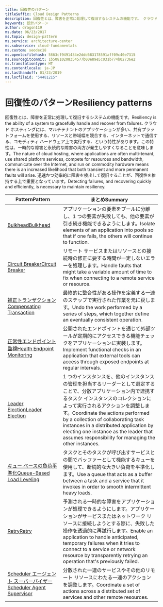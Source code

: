 ```yaml
---
title: 回復性のパターン
titleSuffix: Cloud Design Patterns
description: 回復性とは、障害を正常に処理して復旧するシステムの機能です。 クラウド ホスティングには、マルチテナントのアプリケーションが多い、共有プラットフォームを使用する、リソースと帯域幅を競合する、インターネットで通信する、コモディティ ハードウェア上で実行する、という特性があります。この特性は、一時的な障害と永続的な障害の両方が発生しやすくなることを意味します。 迅速かつ効率的に障害を検出して復旧することが、回復性を維持する上で重要となっています。
keywords: 設計パターン
author: dragon119
ms.date: 06/23/2017
ms.topic: design-pattern
ms.service: architecture-center
ms.subservice: cloud-fundamentals
ms.custom: seodec18
ms.openlocfilehash: 5863cf9491434e2ddd683178591aff09c40e7315
ms.sourcegitcommit: 1b50810208354577b00e89e5c031b774b02736e2
ms.translationtype: HT
ms.contentlocale: ja-JP
ms.lasthandoff: 01/23/2019
ms.locfileid: "54481215"
---
```

# <a name="resiliency-patterns"></a><span data-ttu-id="7989d-106">回復性のパターン</span><span class="sxs-lookup"><span data-stu-id="7989d-106">Resiliency patterns</span></span>

<span data-ttu-id="7989d-107">回復性とは、障害を正常に処理して復旧するシステムの機能です。</span><span class="sxs-lookup"><span data-stu-id="7989d-107">Resiliency is the ability of a system to gracefully handle and recover from failures.</span></span> <span data-ttu-id="7989d-108">クラウド ホスティングには、マルチテナントのアプリケーションが多い、共有プラットフォームを使用する、リソースと帯域幅を競合する、インターネットで通信する、コモディティ ハードウェア上で実行する、という特性があります。この特性は、一時的な障害と永続的な障害の両方が発生しやすくなることを意味します。</span><span class="sxs-lookup"><span data-stu-id="7989d-108">The nature of cloud hosting, where applications are often multi-tenant, use shared platform services, compete for resources and bandwidth, communicate over the Internet, and run on commodity hardware means there is an increased likelihood that both transient and more permanent faults will arise.</span></span> <span data-ttu-id="7989d-109">迅速かつ効率的に障害を検出して復旧することが、回復性を維持する上で重要となっています。</span><span class="sxs-lookup"><span data-stu-id="7989d-109">Detecting failures, and recovering quickly and efficiently, is necessary to maintain resiliency.</span></span>

|                            <span data-ttu-id="7989d-110">Pattern</span><span class="sxs-lookup"><span data-stu-id="7989d-110">Pattern</span></span>                             |                                                                                                      <span data-ttu-id="7989d-111">まとめ</span><span class="sxs-lookup"><span data-stu-id="7989d-111">Summary</span></span>                                                                                                       |
|----------------------------------------------------------------|--------------------------------------------------------------------------------------------------------------------------------------------------------------------------------------------------------------------|
|                   [<span data-ttu-id="7989d-112">Bulkhead</span><span class="sxs-lookup"><span data-stu-id="7989d-112">Bulkhead</span></span>](../bulkhead.md)                   |                                                     <span data-ttu-id="7989d-113">アプリケーションの要素をプールに分離し、1 つの要素が失敗しても、他の要素が引き続き機能できるようにします。</span><span class="sxs-lookup"><span data-stu-id="7989d-113">Isolate elements of an application into pools so that if one fails, the others will continue to function.</span></span>                                                      |
|            [<span data-ttu-id="7989d-114">Circuit Breaker</span><span class="sxs-lookup"><span data-stu-id="7989d-114">Circuit Breaker</span></span>](../circuit-breaker.md)            |                                                  <span data-ttu-id="7989d-115">リモート サービスまたはリソースとの接続時の修正に要する時間が一定しないエラーを処理します。</span><span class="sxs-lookup"><span data-stu-id="7989d-115">Handle faults that might take a variable amount of time to fix when connecting to a remote service or resource.</span></span>                                                   |
|   [<span data-ttu-id="7989d-116">補正トランザクション</span><span class="sxs-lookup"><span data-stu-id="7989d-116">Compensating Transaction</span></span>](../compensating-transaction.md)   |                                                      <span data-ttu-id="7989d-117">最終的に整合性がある操作を定義する一連のステップで実行された作業を元に戻します。</span><span class="sxs-lookup"><span data-stu-id="7989d-117">Undo the work performed by a series of steps, which together define an eventually consistent operation.</span></span>                                                       |
| [<span data-ttu-id="7989d-118">正常性エンドポイント監視</span><span class="sxs-lookup"><span data-stu-id="7989d-118">Health Endpoint Monitoring</span></span>](../health-endpoint-monitoring.md) |                                            <span data-ttu-id="7989d-119">公開されたエンドポイントを通じて外部ツールが定期的にアクセスできる機能チェックをアプリケーションに実装します。</span><span class="sxs-lookup"><span data-stu-id="7989d-119">Implement functional checks in an application that external tools can access through exposed endpoints at regular intervals.</span></span>                                            |
|            [<span data-ttu-id="7989d-120">Leader Election</span><span class="sxs-lookup"><span data-stu-id="7989d-120">Leader Election</span></span>](../leader-election.md)            | <span data-ttu-id="7989d-121">1 つのインスタンスを、他のインスタンスの管理を担当するリーダーとして選定することで、分散アプリケーション内で連携するタスク インスタンスのコレクションによって実行されるアクションを調整します。</span><span class="sxs-lookup"><span data-stu-id="7989d-121">Coordinate the actions performed by a collection of collaborating task instances in a distributed application by electing one instance as the leader that assumes responsibility for managing the other instances.</span></span> |
|  [<span data-ttu-id="7989d-122">キュー ベースの負荷平準化</span><span class="sxs-lookup"><span data-stu-id="7989d-122">Queue-Based Load Leveling</span></span>](../queue-based-load-leveling.md)  |                                            <span data-ttu-id="7989d-123">タスクとそのタスクが呼び出すサービスとの間でバッファーとして機能するキューを使用して、断続的な大きい負荷を平準化します。</span><span class="sxs-lookup"><span data-stu-id="7989d-123">Use a queue that acts as a buffer between a task and a service that it invokes in order to smooth intermittent heavy loads.</span></span>                                             |
|                      [<span data-ttu-id="7989d-124">Retry</span><span class="sxs-lookup"><span data-stu-id="7989d-124">Retry</span></span>](../retry.md)                      |             <span data-ttu-id="7989d-125">予測される一時的な障害をアプリケーションが処理できるようにします。アプリケーションがサービスまたはネットワーク リソースに接続しようとする際に、失敗した操作を透過的に再試行します。</span><span class="sxs-lookup"><span data-stu-id="7989d-125">Enable an application to handle anticipated, temporary failures when it tries to connect to a service or network resource by transparently retrying an operation that's previously failed.</span></span>             |
| [<span data-ttu-id="7989d-126">Scheduler エージェント スーパーバイザー</span><span class="sxs-lookup"><span data-stu-id="7989d-126">Scheduler Agent Supervisor</span></span>](../scheduler-agent-supervisor.md) |                                                            <span data-ttu-id="7989d-127">分散された一連のサービスやその他のリモート リソースにわたる一連のアクションを調整します。</span><span class="sxs-lookup"><span data-stu-id="7989d-127">Coordinate a set of actions across a distributed set of services and other remote resources.</span></span>                                                            |
